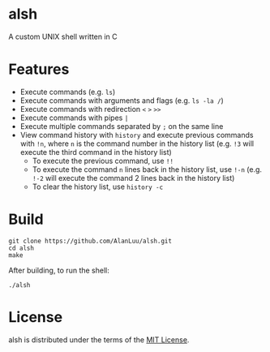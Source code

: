 # alsh
A custom UNIX shell written in C

# Features
- Execute commands (e.g. `ls`)
- Execute commands with arguments and flags (e.g. `ls -la /`)
- Execute commands with redirection `<` `>` `>>`
- Execute commands with pipes `|`
- Execute multiple commands separated by `;` on the same line
- View command history with `history` and execute previous commands with `!n`, where `n` is the command number in the history list (e.g. `!3` will execute the third command in the history list)
    - To execute the previous command, use `!!`
    - To execute the command `n` lines back in the history list, use `!-n` (e.g. `!-2` will execute the command 2 lines back in the history list)
    - To clear the history list, use `history -c`

# Build
```
git clone https://github.com/AlanLuu/alsh.git
cd alsh
make
```
After building, to run the shell:
```
./alsh
```

# License
alsh is distributed under the terms of the [MIT License](https://github.com/AlanLuu/alsh/blob/main/LICENSE).
